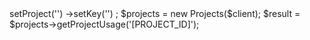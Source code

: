 <?php

use Appwrite\Client;
use Appwrite\Services\Projects;

$client = new Client();

$client
    ->setProject('')
    ->setKey('')
;

$projects = new Projects($client);

$result = $projects->getProjectUsage('[PROJECT_ID]');